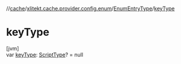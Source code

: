 //[cache](../../../index.md)/[xlitekt.cache.provider.config.enum](../index.md)/[EnumEntryType](index.md)/[keyType](key-type.md)

# keyType

[jvm]\
var [keyType](key-type.md): [ScriptType](../../xlitekt.cache.provider.config/-script-type/index.md)? = null
